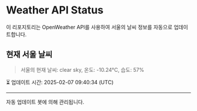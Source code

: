
# Weather API Status

이 리포지토리는 OpenWeather API를 사용하여 서울의 날씨 정보를 자동으로 업데이트합니다.

## 현재 서울 날씨
> 서울의 현재 날씨: clear sky, 온도: -10.24°C, 습도: 57%

⏳ 업데이트 시간: 2025-02-07 09:40:34 (UTC)

---
자동 업데이트 봇에 의해 관리됩니다.
